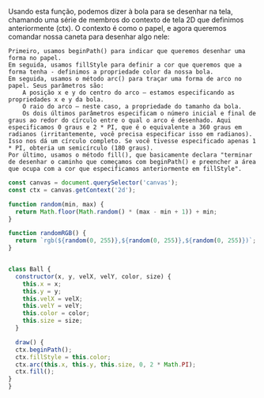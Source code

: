Usando esta função, podemos dizer à bola para se desenhar na tela, chamando uma série de membros do contexto de tela 2D que definimos anteriormente (ctx). O contexto é como o papel, e agora queremos comandar nossa caneta para desenhar algo nele:

    Primeiro, usamos beginPath() para indicar que queremos desenhar uma forma no papel.
    Em seguida, usamos fillStyle para definir a cor que queremos que a forma tenha - definimos a propriedade color da nossa bola.
    Em seguida, usamos o método arc() para traçar uma forma de arco no papel. Seus parâmetros são:
        A posição x e y do centro do arco — estamos especificando as propriedades x e y da bola.
        O raio do arco — neste caso, a propriedade do tamanho da bola.
        Os dois últimos parâmetros especificam o número inicial e final de graus ao redor do círculo entre o qual o arco é desenhado. Aqui especificamos 0 graus e 2 * PI, que é o equivalente a 360 graus em radianos (irritantemente, você precisa especificar isso em radianos). Isso nos dá um círculo completo. Se você tivesse especificado apenas 1 * PI, obteria um semicírculo (180 graus).
    Por último, usamos o método fill(), que basicamente declara "terminar de desenhar o caminho que começamos com beginPath() e preencher a área que ocupa com a cor que especificamos anteriormente em fillStyle".

```javascript
const canvas = document.querySelector('canvas');
const ctx = canvas.getContext('2d');

function random(min, max) {
  return Math.floor(Math.random() * (max - min + 1)) + min;
}

function randomRGB() {
  return `rgb(${random(0, 255)},${random(0, 255)},${random(0, 255)})`;
}


class Ball {
  constructor(x, y, velX, velY, color, size) {
    this.x = x;
    this.y = y;
    this.velX = velX;
    this.velY = velY;
    this.color = color;
    this.size = size;
  }

  draw() {
  ctx.beginPath();
  ctx.fillStyle = this.color;
  ctx.arc(this.x, this.y, this.size, 0, 2 * Math.PI);
  ctx.fill();
}
}

```